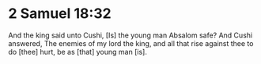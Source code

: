 # 2 Samuel 18:32

And the king said unto Cushi, [Is] the young man Absalom safe? And Cushi answered, The enemies of my lord the king, and all that rise against thee to do [thee] hurt, be as [that] young man [is].